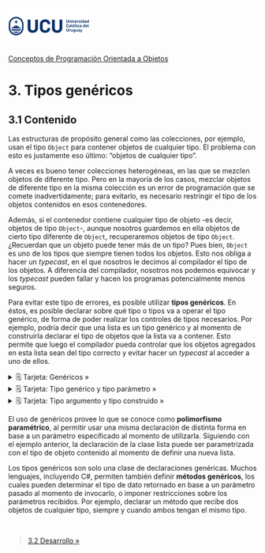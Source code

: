 ![UCU](../../Assets/logo-ucu.png)

[Conceptos de Programación Orientada a Objetos](../../)


# 3. Tipos genéricos

## 3.1 Contenido

Las estructuras de propósito general como las colecciones, por ejemplo, usan el tipo `Object` para contener objetos de cualquier tipo. El problema con esto es justamente eso último: “objetos de cualquier tipo”.

A veces es bueno tener colecciones heterogéneas, en las que se mezclen objetos de diferente tipo. Pero en la mayoría de los casos, mezclar objetos de diferente tipo en la misma colección es un error de programación que se comete inadvertidamente; para evitarlo, es necesario restringir el tipo de los objetos contenidos en esos contenedores.

Además, si el contenedor contiene cualquier tipo de objeto -es decir, objetos de tipo `Object`-, aunque nosotros guardemos en ella objetos de cierto tipo diferente de `Object`, recuperaremos objetos de tipo `Object`. ¿Recuerdan que un objeto puede tener más de un tipo? Pues bien, `Object` es uno de los tipos que siempre tienen todos los objetos. Esto nos obliga a hacer un _typecast_, en el que nosotros le decimos al compilador el tipo de los objetos. A diferencia del compilador, nosotros nos podemos equivocar y los _typecast_ pueden fallar y hacen los programas potencialmente menos seguros.

Para evitar este tipo de errores, es posible utilizar **tipos genéricos**. En éstos, es posible declarar sobre qué tipo o tipos va a operar el tipo genérico, de forma de poder realizar los controles de tipos necesarios. Por ejemplo, podría decir que una lista es un tipo genérico y al momento de construirla declarar el tipo de objetos que la lista va a contener. Esto permite que luego el compilador pueda controlar que los objetos agregados en esta lista sean del tipo correcto y evitar hacer un _typecast_ al acceder a uno de ellos.

<details>
  <summary>🗒 Tarjeta: Genéricos »</summary>
  
  |Genéricos|
  |---|
  |Los genéricos son un **mecanismo** de los lenguajes de programación para implementar **declarativamente** relaciones de **generalización** entre un tipo base y uno o más tipos mediante el uso de **tipos parámetro**.|
  
</details>

<details>
  <summary>🗒 Tarjeta: Tipo genérico y tipo parámetro »</summary>
  
  |Tipo genérico y tipo parámetro|
  |---|
  |Un **tipo genérico** es un tipo que se define en términos de otro **tipo parámetro**.|
  
</details>

<details>
  <summary>🗒 Tarjeta: Tipo argumento y tipo construido »</summary>
  
  |Tipo argumento y tipo construido|
  |---|
  |Cuando se **declara** una variable o parámetro de un tipo genérico se provee un **tipo argumento**. 
  |Al tipo asi declarado se le llama **tipo construido**.|
  
</details>

El uso de genéricos provee lo que se conoce como **polimorfismo paramétrico**, al permitir usar una misma declaración de distinta forma en base a un parámetro especificado al momento de utilizarla. Siguiendo con el ejemplo anterior, la declaración de la clase lista puede ser parametrizada con el tipo de objeto contenido al momento de definir una nueva lista. 

Los tipos genéricos son solo una clase de declaraciones genéricas. Muchos lenguajes, incluyendo C#, permiten también definir **métodos genéricos**, los cuales pueden determinar el tipo de dato retornado en base a un parámetro pasado al momento de invocarlo, o imponer restricciones sobre los parámetros recibidos. Por ejemplo, declarar un método que recibe dos objetos de cualquier tipo, siempre y cuando ambos tengan el mismo tipo. 


<br/>

> [3.2 Desarrollo »](./3_2_Desarrollo.md)

<br/>


